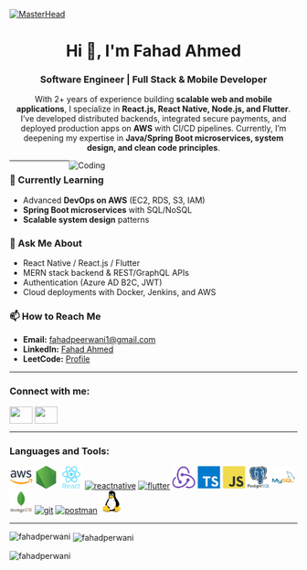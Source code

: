 [![MasterHead](https://repository-images.githubusercontent.com/588181932/e36ec678-7984-4cdd-8e4c-a3932772ff8e)](https://github.com/fahadperwani)

<h1 align="center">Hi 👋, I'm Fahad Ahmed</h1>
<h3 align="center">Software Engineer | Full Stack & Mobile Developer</h3>

<p align="center">
With 2+ years of experience building <b>scalable web and mobile applications</b>, I specialize in <b>React.js, React Native, Node.js, and Flutter</b>.  
I’ve developed distributed backends, integrated secure payments, and deployed production apps on <b>AWS</b> with CI/CD pipelines.  
Currently, I’m deepening my expertise in <b>Java/Spring Boot microservices, system design, and clean code principles</b>.
</p>

<img align="right" alt="Coding" width="400" src="https://camo.githubusercontent.com/4d9f5ecceb711eec6e2018f38a5677dc657c9738d4a65ba3b928c41c0a45b439">

---

### 🌱 Currently Learning
- Advanced **DevOps on AWS** (EC2, RDS, S3, IAM)  
- **Spring Boot microservices** with SQL/NoSQL  
- **Scalable system design** patterns  

### 💬 Ask Me About
- React Native / React.js / Flutter  
- MERN stack backend & REST/GraphQL APIs  
- Authentication (Azure AD B2C, JWT)  
- Cloud deployments with Docker, Jenkins, and AWS  

### 📫 How to Reach Me
- **Email:** [fahadpeerwani1@gmail.com](mailto:fahadpeerwani1@gmail.com)  
- **LinkedIn:** [Fahad Ahmed](https://www.linkedin.com/in/fahad-ahmed-848874212/)  
- **LeetCode:** [Profile](https://leetcode.com/u/TXds1v2zDe/)  

---

<h3 align="left">Connect with me:</h3>
<p align="left">
<a href="https://linkedin.com/in/fahad-ahmed-848874212" target="blank"><img align="center" src="https://raw.githubusercontent.com/rahuldkjain/github-profile-readme-generator/master/src/images/icons/Social/linked-in-alt.svg" height="30" width="40" /></a>
<a href="https://stackoverflow.com/users/ibbi-dope" target="blank"><img align="center" src="https://raw.githubusercontent.com/rahuldkjain/github-profile-readme-generator/master/src/images/icons/Social/stack-overflow.svg" height="30" width="40" /></a>
</p>

---

<h3 align="left">Languages and Tools:</h3>
<p align="left"> 
<a href="https://aws.amazon.com" target="_blank" rel="noreferrer"><img src="https://raw.githubusercontent.com/devicons/devicon/master/icons/amazonwebservices/amazonwebservices-original-wordmark.svg" alt="aws" width="40" height="40"/></a>
<a href="https://nodejs.org" target="_blank" rel="noreferrer"><img src="https://raw.githubusercontent.com/devicons/devicon/master/icons/nodejs/nodejs-original.svg" alt="nodejs" width="40" height="40"/></a>
<a href="https://reactjs.org/" target="_blank" rel="noreferrer"><img src="https://raw.githubusercontent.com/devicons/devicon/master/icons/react/react-original-wordmark.svg" alt="react" width="40" height="40"/></a>
<a href="https://reactnative.dev/" target="_blank" rel="noreferrer"><img src="https://reactnative.dev/img/header_logo.svg" alt="reactnative" width="40" height="40"/></a>
<a href="https://flutter.dev" target="_blank" rel="noreferrer"><img src="https://www.vectorlogo.zone/logos/flutterio/flutterio-icon.svg" alt="flutter" width="40" height="40"/></a>
<a href="https://redux.js.org" target="_blank" rel="noreferrer"><img src="https://raw.githubusercontent.com/devicons/devicon/master/icons/redux/redux-original.svg" alt="redux" width="40" height="40"/></a>
<a href="https://www.typescriptlang.org/" target="_blank" rel="noreferrer"><img src="https://raw.githubusercontent.com/devicons/devicon/master/icons/typescript/typescript-original.svg" alt="typescript" width="40" height="40"/></a>
<a href="https://developer.mozilla.org/en-US/docs/Web/JavaScript" target="_blank" rel="noreferrer"><img src="https://raw.githubusercontent.com/devicons/devicon/master/icons/javascript/javascript-original.svg" alt="javascript" width="40" height="40"/></a>
<a href="https://www.postgresql.org" target="_blank" rel="noreferrer"><img src="https://raw.githubusercontent.com/devicons/devicon/master/icons/postgresql/postgresql-original-wordmark.svg" alt="postgresql" width="40" height="40"/></a>
<a href="https://www.mysql.com" target="_blank" rel="noreferrer"><img src="https://raw.githubusercontent.com/devicons/devicon/master/icons/mysql/mysql-original-wordmark.svg" alt="mysql" width="40" height="40"/></a>
<a href="https://www.mongodb.com" target="_blank" rel="noreferrer"><img src="https://raw.githubusercontent.com/devicons/devicon/master/icons/mongodb/mongodb-original-wordmark.svg" alt="mongodb" width="40" height="40"/></a>
<a href="https://git-scm.com/" target="_blank" rel="noreferrer"><img src="https://www.vectorlogo.zone/logos/git-scm/git-scm-icon.svg" alt="git" width="40" height="40"/></a>
<a href="https://www.postman.com/" target="_blank" rel="noreferrer"><img src="https://www.vectorlogo.zone/logos/getpostman/getpostman-icon.svg" alt="postman" width="40" height="40"/></a>
<a href="https://www.linux.org/" target="_blank" rel="noreferrer"><img src="https://raw.githubusercontent.com/devicons/devicon/master/icons/linux/linux-original.svg" alt="linux" width="40" height="40"/></a>
</p>

---

<p><img align="left" src="https://github-readme-stats.vercel.app/api/top-langs?username=fahadperwani&show_icons=true&locale=en&layout=compact" alt="fahadperwani" /></p>

<p>&nbsp;<img align="center" src="https://github-readme-stats.vercel.app/api?username=fahadperwani&show_icons=true&locale=en" alt="fahadperwani" /></p>

<p><img align="center" src="https://github-readme-streak-stats.herokuapp.com/?user=fahadperwani&" alt="fahadperwani" /></p>
